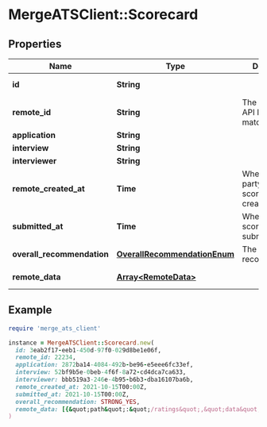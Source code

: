 # MergeATSClient::Scorecard

## Properties

| Name | Type | Description | Notes |
| ---- | ---- | ----------- | ----- |
| **id** | **String** |  | [optional][readonly] |
| **remote_id** | **String** | The third-party API ID of the matching object. | [optional] |
| **application** | **String** |  | [optional] |
| **interview** | **String** |  | [optional] |
| **interviewer** | **String** |  | [optional] |
| **remote_created_at** | **Time** | When the third party&#39;s scorecard was created. | [optional] |
| **submitted_at** | **Time** | When the scorecard was submitted. | [optional] |
| **overall_recommendation** | [**OverallRecommendationEnum**](OverallRecommendationEnum.md) | The inteviewer&#39;s recommendation. | [optional] |
| **remote_data** | [**Array&lt;RemoteData&gt;**](RemoteData.md) |  | [optional][readonly] |

## Example

```ruby
require 'merge_ats_client'

instance = MergeATSClient::Scorecard.new(
  id: 3eab2f17-eeb1-450d-97f0-029d8be1e06f,
  remote_id: 22234,
  application: 2872ba14-4084-492b-be96-e5eee6fc33ef,
  interview: 52bf9b5e-0beb-4f6f-8a72-cd4dca7ca633,
  interviewer: bbb519a3-246e-4b95-b6b3-dba16107ba6b,
  remote_created_at: 2021-10-15T00:00Z,
  submitted_at: 2021-10-15T00:00Z,
  overall_recommendation: STRONG_YES,
  remote_data: [{&quot;path&quot;:&quot;/ratings&quot;,&quot;data&quot;:[&quot;Varies by platform&quot;]}]
)
```

